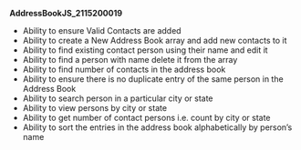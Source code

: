 **AddressBookJS_2115200019** 
- Ability to ensure Valid Contacts are added
- Ability to create a New Address Book array and add new contacts to it
- Ability to find existing contact person using their name and edit it
- Ability to find a person with name delete it from the array
- Ability to find number of contacts in the address book 
- Ability to ensure there is no duplicate entry of the same person in the Address Book
- Ability to search person in a particular city or state 
- Ability to view persons by city or state 
- Ability to get number of contact persons i.e. count by city or state
- Ability to sort the entries in the address book alphabetically by person’s name 
